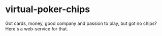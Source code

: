 # virtual-poker-chips
Got cards, money, good company and passion to play, but got no chips? Here's a web-service for that.
